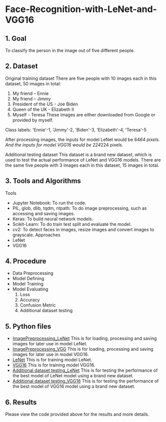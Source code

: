 # Face-Recognition-with-LeNet-and-VGG16
## 1. Goal
To classify the person in the image out of five different people.

## 2. Dataset
Original training dataset
There are five people with 10 images each in this dataset, 50 images in total:
1. My friend – Ennie
2. My friend – Jimmy
3. President of the US - Joe Biden
4. Queen of the UK - Elizabeth II
5. Myself - Teresa
These images are either downloaded from Google or provided by myself.


Class labels: 'Ennie'-1, 'Jimmy'-2, 'Biden'-3, 'Elizabeth'-4, 'Teresa'-5

After processing images, the inputs for model LeNet would be 64*64 pixels.
And the inputs for model VGG16 would be 224*224 pixels.

Additional testing dataset
This dataset is a brand new dataset, which is used to test the actual performance of LeNet and VGG16 models.
There are the same five people with 3 images each in this dataset, 15 images in total.

## 3. Tools and Algorithms
Tools
- Jupyter Notebook: To run the code.
- PIL, glob, dlib, tqdm, ntpath: To do image preprocessing, such as accessing and saving images.
- Keras: To build neural network models.
- Scikit-Learn: To do train test split and evaluate the model.
- cv2: To detect faces in images, resize images and convert images to grayscale.
Approaches
- LeNet
- VGG16

## 4. Procedure
- Data Preprocessing
- Model Defining
- Model Training
- Model Evaluating
  1. Loss
  2. Accuracy
  3. Confusion Metric
  4. Additional dataset testing

## 5. Python files
- [ImagePreprocessing_LeNet](https://github.com/eatingyeh/Face-Recognition-with-LeNet-and-VGG16/blob/main/ImageProcessing_LeNet.ipynb)
  This is for loading, processing and saving images for later use in model LeNet.
- [ImagePreprocessing_VGG](https://github.com/eatingyeh/Face-Recognition-with-LeNet-and-VGG16/blob/main/ImageProcessing_VGG.ipynb)
  This is for loading, processing and saving images for later use in model VGG16.
- [LeNet](https://github.com/eatingyeh/Face-Recognition-with-LeNet-and-VGG16/blob/main/LeNet.ipynb)
  This is for training model LeNet.
- [VGG16](https://github.com/eatingyeh/Face-Recognition-with-LeNet-and-VGG16/blob/main/VGG16.ipynb)
  This is for training model VGG16.
- [Additional dataset testing_LeNet](https://github.com/eatingyeh/Face-Recognition-with-LeNet-and-VGG16/blob/main/Additional%20dataset%20testing_LeNet.ipynb)
  This is for testing the performance of the best model of LeNet model using a brand new dataset.
- [Additional dataset testing_VGG16](https://github.com/eatingyeh/Face-Recognition-with-LeNet-and-VGG16/blob/main/Additional%20dataset%20testing_VGG16.ipynb)
  This is for testing the performance of the best model of VGG16 model using a brand new dataset.


## 6. Results
Please view the code provided above for the results and more details.
